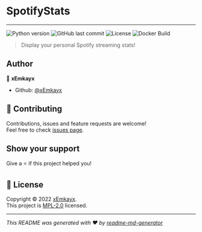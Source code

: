 # SpotifyStats

---

![Python version](https://img.shields.io/badge/python-3.11-blue.svg)
![GitHub last commit](https://img.shields.io/github/last-commit/xEmkayx/SpotifyStats)
![License](https://img.shields.io/github/license/xEmkayx/SpotifyStats)
![Docker Build](https://img.shields.io/docker/v/xEmkayx/SpotifyStats)
> Display your personal Spotify streaming stats!

## Author

👤 **xEmkayx**

* Github: [@xEmkayx](https://github.com/xEmkayx)

## 🤝 Contributing

Contributions, issues and feature requests are welcome!<br />Feel free to check [issues page](https://github.com/xEmkayx/SpotifyStats/issues). 

## Show your support

Give a ⭐️ if this project helped you!

## 📝 License

Copyright © 2022 [xEmkayx](https://github.com/xEmkayx).<br />
This project is [MPL-2.0](https://github.com/xEmkayx/SpotifyStats/blob/master/license.md) licensed.

***
_This README was generated with ❤️ by [readme-md-generator](https://github.com/kefranabg/readme-md-generator)_